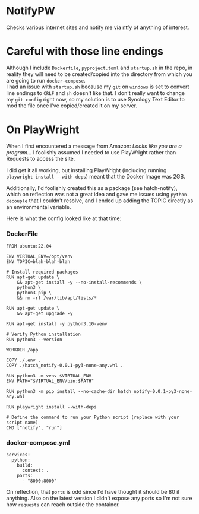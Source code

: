 # NotifyPW
Checks various internet sites and notify me via [ntfy](https://ntfy.sh) of anything of interest.

# Careful with those line endings
Although I include `Dockerfile`, `pyproject.toml` and `startup.sh` in the repo,
in reality they will need to be created/copied into the directory from which 
you are going to run `docker-compose`.  
I had an issue with `startup.sh` because my `git` on `windows` is set to convert
line endings to `CRLF` and `sh` doesn't like that. I don't really want to change
my `git config` right now, so my solution is to use Synology Text Editor to mod
the file once I've copied/created it on my server.

# On PlayWright
When I first encountered a message from Amazon: *Looks like you are a program...*
I foolishly assumed I needed to use PlayWright rather than Requests to access
the site.

I did get it all working, but installing PlayWright (including
running `playwright install --with-deps`) meant that the Docker Image was 2GB.

Additionally, I'd foolishly created this as a package (see hatch-notify),
which on reflection was not a great idea and gave me issues using 
`python-decouple` that I couldn't resolve, and I ended up adding the TOPIC
directly as an environmental variable.

Here is what the config looked like at that time:
### DockerFile
```
FROM ubuntu:22.04

ENV VIRTUAL_ENV=/opt/venv
ENV TOPIC=blah-blah-blah

# Install required packages
RUN apt-get update \
    && apt-get install -y --no-install-recommends \
    python3 \
    python3-pip \
    && rm -rf /var/lib/apt/lists/*

RUN apt-get update \
    && apt-get upgrade -y

RUN apt-get install -y python3.10-venv

# Verify Python installation
RUN python3 --version

WORKDIR /app

COPY ./.env .
COPY ./hatch_notify-0.0.1-py3-none-any.whl .

RUN python3 -m venv $VIRTUAL_ENV
ENV PATH="$VIRTUAL_ENV/bin:$PATH"

RUN python3 -m pip install --no-cache-dir hatch_notify-0.0.1-py3-none-any.whl

RUN playwright install --with-deps

# Define the command to run your Python script (replace with your script name)
CMD ["notify", "run"]
```

### docker-compose.yml
```
services:
  python:
    build:
      context: .
    ports:
      - "8000:8000"
```
On reflection, that `ports` is odd since I'd have thought it should be 80 if 
anything. Also on the latest version I didn't expose any ports so I'm not sure 
how `requests` can reach outside the container.
